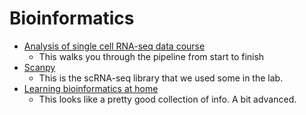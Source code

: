 # Bioinformatics

- [Analysis of single cell RNA-seq data course](https://scrnaseq-course.cog.sanger.ac.uk/website/index.html)
  - This walks you through the pipeline from start to finish
- [Scanpy](https://scanpy.readthedocs.io/en/stable/)
  - This is the scRNA-seq library that we used some in the lab.
- [Learning bioinformatics at home](https://github.com/harvardinformatics/learning-bioinformatics-at-home)
  - This looks like a pretty good collection of info. A bit advanced.
